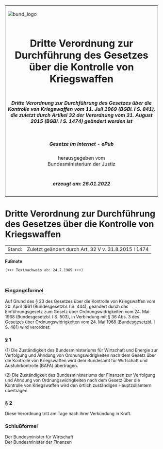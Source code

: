<span id="DECKBLATT.html"></span>

<table border="0" frame="border" width="100%">

<tr valign="top">

<td align="left">

![bund\_logo](BfJ_2021_Web_de_de.gif)

</td>

<td align="right">

 

</td>

</tr>

<tr align="center" valign="middle">

<td colspan="2">

# Dritte Verordnung zur Durchführung des Gesetzes über die Kontrolle von Kriegswaffen

</td>

</tr>

<tr align="center" valign="middle">

<td colspan="2">

##### Dritte Verordnung zur Durchführung des Gesetzes über die Kontrolle von Kriegswaffen vom 11. Juli 1969 (BGBl. I S. 841), die zuletzt durch Artikel 32 der Verordnung vom 31. August 2015 (BGBl. I S. 1474) geändert worden ist

</td>

</tr>

<tr align="center" valign="middle">

<td colspan="2">

  
  

##### Gesetze im Internet - ePub  
  
herausgegeben vom  
Bundesministerium der Justiz

</td>

</tr>

<tr align="center" valign="bottom">

<td colspan="2">

  
  

##### erzeugt am: 26.01.2022

</td>

</tr>

</table>

<span id="BJNR008410969.html"></span>

# Dritte Verordnung zur Durchführung des Gesetzes über die Kontrolle von Kriegswaffen

<div>

<div class="jnhtml">

|        |                                                      |
| ------ | ---------------------------------------------------- |
| Stand: | Zuletzt geändert durch Art. 32 V v. 31.8.2015 I 1474 |

</div>

</div>

<div>

  
**Fußnote**

<div class="jnhtml">

<div>

<div class="jurAbsatz">

  

``` 
(+++ Textnachweis ab: 24.7.1969 +++)

 
```

</div>

</div>

</div>

</div>

<span id="BJNR008410969BJNE000100314.html"></span>

### Eingangsformel  

<div>

<div class="jnhtml">

<div>

<div class="jurAbsatz">

Auf Grund des § 23 des Gesetzes über die Kontrolle von Kriegswaffen vom
20. April 1961 (Bundesgesetzbl. I S. 444), geändert durch das
Einführungsgesetz zum Gesetz über Ordnungswidrigkeiten vom 24. Mai 1968
(Bundesgesetzbl. I S. 503), in Verbindung mit § 36 Abs. 3 des Gesetzes
über Ordnungswidrigkeiten vom 24. Mai 1968 (Bundesgesetzbl. I S. 481)
wird verordnet:

</div>

</div>

</div>

</div>

<span id="BJNR008410969BJNE000207377.html"></span>

### § 1  

<div>

<div class="jnhtml">

<div>

<div class="jurAbsatz">

(1) Die Zuständigkeit des Bundesministeriums für Wirtschaft und Energie
zur Verfolgung und Ahndung von Ordnungswidrigkeiten nach dem Gesetz über
die Kontrolle von Kriegswaffen wird dem Bundesamt für Wirtschaft und
Ausfuhrkontrolle (BAFA) übertragen.

</div>

<div class="jurAbsatz">

(2) Die Zuständigkeit des Bundesministeriums der Finanzen zur Verfolgung
und Ahndung von Ordnungswidrigkeiten nach dem Gesetz über die Kontrolle
von Kriegswaffen wird den örtlich zuständigen Hauptzollämtern
übertragen.

</div>

</div>

</div>

</div>

<span id="BJNR008410969BJNE000300314.html"></span>

### § 2  

<div>

<div class="jnhtml">

<div>

<div class="jurAbsatz">

Diese Verordnung tritt am Tage nach ihrer Verkündung in Kraft.

</div>

</div>

</div>

</div>

<span id="BJNR008410969BJNE000400314.html"></span>

### Schlußformel  

<div>

<div class="jnhtml">

<div>

<div class="jurAbsatz">

<span class="SP">Der Bundesminister für Wirtschaft</span>  
<span class="SP">Der Bundesminister der Finanzen</span>

</div>

</div>

</div>

</div>
